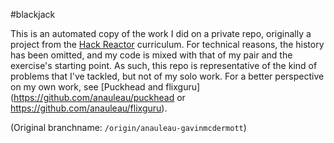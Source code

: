 #blackjack

This is an automated copy of the work I did on a private repo, originally a project from the [Hack Reactor](http://hackreactor.com) curriculum.  For technical reasons, the history has been omitted, and my code is mixed with that of my pair and the exercise's starting point.  As such, this repo is representative of the kind of problems that I've tackled, but not of my solo work.  For a better perspective on my own work, see [Puckhead and flixguru](https://github.com/anauleau/puckhead or https://github.com/anauleau/flixguru).

(Original branchname: `/origin/anauleau-gavinmcdermott`)
